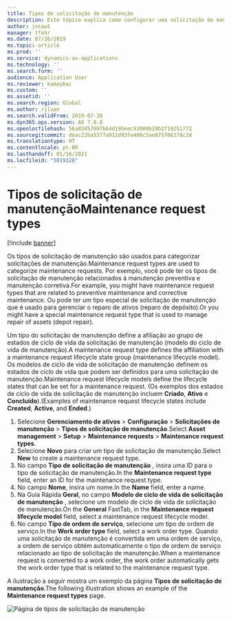 ```yaml
---
title: Tipos de solicitação de manutenção
description: Este tópico explica como configurar uma solicitação de manutenção no Asset Management.
author: josaw1
manager: tfehr
ms.date: 07/26/2019
ms.topic: article
ms.prod: ''
ms.service: dynamics-ax-applications
ms.technology: ''
ms.search.form: ''
audience: Application User
ms.reviewer: kamaybac
ms.custom: ''
ms.assetid: ''
ms.search.region: Global
ms.author: riluan
ms.search.validFrom: 2019-07-30
ms.dyn365.ops.version: AX 7.0.0
ms.openlocfilehash: 56a83457097b64d195eec53000b29b2f16251772
ms.sourcegitcommit: deac22ba5377a912d93fe408c5ae875706378c2d
ms.translationtype: HT
ms.contentlocale: pt-BR
ms.lasthandoff: 01/16/2021
ms.locfileid: "5019320"
---
```

# <a name="maintenance-request-types"></a><span data-ttu-id="687b6-103">Tipos de solicitação de manutenção</span><span class="sxs-lookup"><span data-stu-id="687b6-103">Maintenance request types</span></span>

[!include [banner](../../includes/banner.md)]

 

<span data-ttu-id="687b6-104">Os tipos de solicitação de manutenção são usados para categorizar solicitações de manutenção.</span><span class="sxs-lookup"><span data-stu-id="687b6-104">Maintenance request types are used to categorize maintenance requests.</span></span> <span data-ttu-id="687b6-105">Por exemplo, você pode ter os tipos de solicitação de manutenção relacionados à manutenção preventiva e manutenção corretiva.</span><span class="sxs-lookup"><span data-stu-id="687b6-105">For example, you might have maintenance request types that are related to preventive maintenance and corrective maintenance.</span></span> <span data-ttu-id="687b6-106">Ou pode ter um tipo especial de solicitação de manutenção que é usado para gerenciar o reparo de ativos (reparo de depósito).</span><span class="sxs-lookup"><span data-stu-id="687b6-106">Or you might have a special maintenance request type that is used to manage repair of assets (depot repair).</span></span>

<span data-ttu-id="687b6-107">Um tipo do solicitação de manutenção define a afiliação ao grupo de estados de ciclo de vida da solicitação de manutenção (modelo do ciclo de vida de manutenção).</span><span class="sxs-lookup"><span data-stu-id="687b6-107">A maintenance request type defines the affiliation with a maintenance request lifecycle state group (maintenance lifecycle model).</span></span> <span data-ttu-id="687b6-108">Os modelos de ciclo de vida de solicitação de manutenção definem os estados de ciclo de vida que podem ser definidos para uma solicitação de manutenção.</span><span class="sxs-lookup"><span data-stu-id="687b6-108">Maintenance request lifecycle models define the lifecycle states that can be set for a maintenance request.</span></span> <span data-ttu-id="687b6-109">(Os exemplos dos estados de ciclo de vida de solicitação de manutenção incluem **Criado**, **Ativo** e **Concluído**).</span><span class="sxs-lookup"><span data-stu-id="687b6-109">(Examples of maintenance request lifecycle states include **Created**, **Active**, and **Ended**.)</span></span>

1. <span data-ttu-id="687b6-110">Selecione **Gerenciamento de ativos** \> **Configuração** \> **Solicitações de manutenção** \> **Tipos de solicitação de manutenção**.</span><span class="sxs-lookup"><span data-stu-id="687b6-110">Select **Asset management** \> **Setup** \> **Maintenance requests** \> **Maintenance request types**.</span></span>
2. <span data-ttu-id="687b6-111">Selecione **Novo** para criar um tipo de solicitação de manutenção.</span><span class="sxs-lookup"><span data-stu-id="687b6-111">Select **New** to create a maintenance request type.</span></span>
3. <span data-ttu-id="687b6-112">No campo **Tipo de solicitação de manutenção** , insira uma ID para o tipo de solicitação de manutenção.</span><span class="sxs-lookup"><span data-stu-id="687b6-112">In the **Maintenance request type** field, enter an ID for the maintenance request type.</span></span>
4. <span data-ttu-id="687b6-113">No campo **Nome**, insira um nome.</span><span class="sxs-lookup"><span data-stu-id="687b6-113">In the **Name** field, enter a name.</span></span>
5. <span data-ttu-id="687b6-114">Na Guia Rápida **Geral**, no campo **Modelo de ciclo de vida de solicitação de manutenção** , selecione um modelo de ciclo de vida de solicitação de manutenção.</span><span class="sxs-lookup"><span data-stu-id="687b6-114">On the **General** FastTab, in the **Maintenance request lifecycle model** field, select a maintenance request lifecycle model.</span></span>
6. <span data-ttu-id="687b6-115">No campo **Tipo de ordem de serviço**, selecione um tipo de ordem de serviço.</span><span class="sxs-lookup"><span data-stu-id="687b6-115">In the **Work order type** field, select a work order type.</span></span> <span data-ttu-id="687b6-116">Quando uma solicitação de manutenção é convertida em uma ordem de serviço, a ordem de serviço obtém automaticamente o tipo de ordem de serviço relacionado ao tipo de solicitação de manutenção.</span><span class="sxs-lookup"><span data-stu-id="687b6-116">When a maintenance request is converted to a work order, the work order automatically gets the work order type that is related to the maintenance request type.</span></span>

<span data-ttu-id="687b6-117">A ilustração a seguir mostra um exemplo da página **Tipos de solicitação de manutenção**.</span><span class="sxs-lookup"><span data-stu-id="687b6-117">The following illustration shows an example of the **Maintenance request types** page.</span></span>

![Página de tipos de solicitação de manutenção](media/07-setup-for-requests.png)
